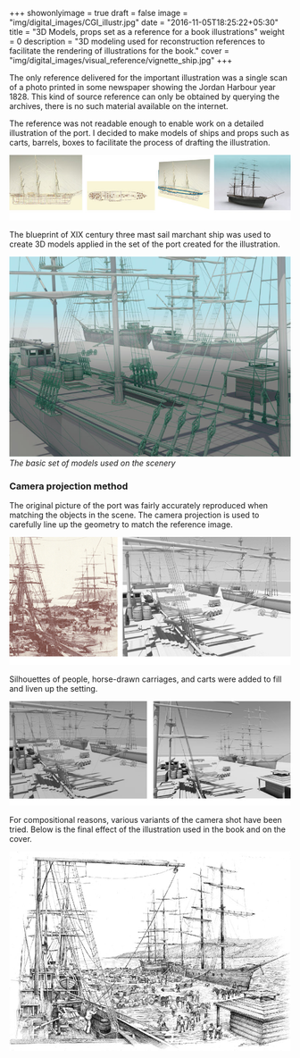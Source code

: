 +++
showonlyimage = true
draft = false
image = "img/digital_images/CGI_illustr.jpg"
date = "2016-11-05T18:25:22+05:30"
title = "3D Models, props set as a reference for a book illustrations"
weight = 0
description = "3D modeling used for reconstruction references to facilitate the rendering of illustrations for the book."
cover = "img/digital_images/visual_reference/vignette_ship.jpg"
+++

The only reference delivered for the important illustration was a single scan of a photo printed in some newspaper showing the Jordan Harbour year 1828. This kind of source reference can only be obtained by querying the archives, there is no such material available on the internet.

<!--more-->
The reference was not readable enough to enable work on a detailed illustration of the port. I decided to make models of ships and props such as carts, barrels, boxes to facilitate the process of drafting the illustration.

![sample image](/img/digital_images/visual_reference/model_3_references.jpg)

The blueprint of XIX century three mast sail marchant ship was used to create 3D models applied in the set of the port created for the illustration.

![sample image](/img/digital_images/visual_reference/Harbour_render_2.jpg)
_The basic set of models used on the scenery_

### Camera projection method

The original picture of the port was fairly accurately reproduced when matching the objects in the scene. The camera projection is used to carefully line up the geometry to match the reference image.

![sample image](/img/digital_images/visual_reference/harbour_animation.gif)

Silhouettes of people, horse-drawn carriages, and carts were added to fill and liven up the setting.

![sample image](/img/digital_images/visual_reference/Harbour_render_3.jpg)

For compositional reasons, various variants of the camera shot have been tried. Below is the final effect of the illustration used in the book and on the cover.

![sample image](/img/digital_images/visual_reference/final_drawing.jpg)
